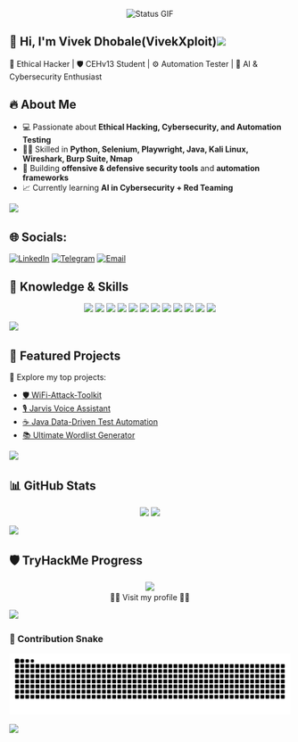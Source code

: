 <p align="center"><img src="https://media2.dev.to/dynamic/image/width=320,height=320,fit=cover,gravity=auto,format=auto/https%3A%2F%2Fdev-to-uploads.s3.amazonaws.com%2Fuploads%2Fuser%2Fprofile_image%2F1229779%2Fb915e799-ad77-4ad5-9477-feb30ef3171d.gif" width="200px" alt="Status GIF" />
</p>

<h2>👋 Hi, I'm Vivek Dhobale(VivekXploit)<img src="https://user-images.githubusercontent.com/73097560/115834477-dbab4500-a447-11eb-908a-139a6edaec5c.gif"></h2>

🚀 Ethical Hacker | 🛡️ CEHv13 Student | ⚙️ Automation Tester | 🤖 AI & Cybersecurity Enthusiast  


## 🔥 About Me
- 💻 Passionate about **Ethical Hacking, Cybersecurity, and Automation Testing**  
- 🧑‍💻 Skilled in **Python, Selenium, Playwright, Java, Kali Linux, Wireshark, Burp Suite, Nmap**  
- 🎯 Building **offensive & defensive security tools** and **automation frameworks**  
- 📈 Currently learning **AI in Cybersecurity + Red Teaming**  

<img src="https://user-images.githubusercontent.com/73097560/115834477-dbab4500-a447-11eb-908a-139a6edaec5c.gif">

## 🌐 Socials:
[![LinkedIn](https://img.shields.io/badge/LinkedIn-%230077B5.svg?logo=linkedin&logoColor=white)](https://www.linkedin.com/in/vivek-dhobale-vr)
[![Telegram](https://img.shields.io/badge/Telegram-%230088CC.svg?logo=Telegram&logoColor=white)](https://t.me/vivekDhobale)
[![Email](https://img.shields.io/badge/Email-D14836?logo=gmail&logoColor=white)](mailto:dhoblevivek23@gmail.com)

## 🧰 Knowledge & Skills
<p align="center">
  <img src="https://img.shields.io/badge/Python-3670A0?style=for-the-badge&logo=python&logoColor=ffdd54"/>
  <img src="https://img.shields.io/badge/Kali_Linux-557C94?style=for-the-badge&logo=kalilinux&logoColor=white"/>
  <img src="https://img.shields.io/badge/Burp_Suite-FF6F00?style=for-the-badge&logo=burpsuite&logoColor=white"/>
  <img src="https://img.shields.io/badge/Nmap-00457C?style=for-the-badge&logo=gnuprivacyguard&logoColor=white"/>
  <img src="https://img.shields.io/badge/Wireshark-1679A7?style=for-the-badge&logo=wireshark&logoColor=white"/>
  <img src="https://img.shields.io/badge/Selenium-43B02A?style=for-the-badge&logo=selenium&logoColor=white"/>
  <img src="https://img.shields.io/badge/Playwright-2EAD33?style=for-the-badge&logo=playwright&logoColor=white"/>
  <img src="https://img.shields.io/badge/Java-007396?style=for-the-badge&logo=java&logoColor=white"/>
  <img src="https://img.shields.io/badge/Metasploit-purple?style=for-the-badge&logo=metasploit&logoColor=white"/>
  <img src="https://img.shields.io/badge/Termux-black?style=for-the-badge&logo=termux&logoColor=white"/>
  <img src="https://img.shields.io/badge/SQLmap-16A085?style=for-the-badge&logo=mysql&logoColor=white"/>
<img src="https://img.shields.io/badge/Shell_Scripting-green?style=for-the-badge&logo=gnu-bash&logoColor=white"/></p>

<img src="https://user-images.githubusercontent.com/73097560/115834477-dbab4500-a447-11eb-908a-139a6edaec5c.gif">

## 📂 Featured Projects
🔗 Explore my top projects:  

- [🛡️ WiFi-Attack-Toolkit](https://github.com/VivekDhobale-VivekXploit/VivekXploit_Ultimate_Attack_Toolkit.git) 
- [🎙️ Jarvis Voice Assistant ](https://github.com/VivekDhobale-VivekXploit/Jarvis-Voice-Assistant.git)  
- [☕ Java Data-Driven Test Automation](https://github.com/VivekDhobale-VivekXploit/Java-DataDriven-TestAutomation.git)
- [📚 Ultimate Wordlist Generator](https://github.com/VivekDhobale-VivekXploit/Ultimate_Wordlist_Generator.git)

<img src="https://user-images.githubusercontent.com/73097560/115834477-dbab4500-a447-11eb-908a-139a6edaec5c.gif">

## 📊 GitHub Stats
<p align="center">
  <img src="https://github-readme-stats.vercel.app/api?username=Vivek-Dhobale&show_icons=true&theme=radical" height="180em"/>
  <img src="https://github-readme-stats.vercel.app/api/top-langs/?username=Vivek-Dhobale&layout=compact&theme=radical" height="180em"/>
</p>

<img src="https://user-images.githubusercontent.com/73097560/115834477-dbab4500-a447-11eb-908a-139a6edaec5c.gif">


## 🛡️ TryHackMe Progress
<p align="center">
<a href="https://tryhackme.com/p/VivekXploit">
  <img src="https://tryhackme-badges.s3.amazonaws.com/VivekXploit.png" width="200">
</a>
  <br>
🕵️‍♂️ Visit my profile 🕵️‍♂️
</p>

<img src="https://user-images.githubusercontent.com/73097560/115834477-dbab4500-a447-11eb-908a-139a6edaec5c.gif">

### 🐍 Contribution Snake
<p align="center">
  <img src="https://raw.githubusercontent.com/TechnologyHell/TechnologyHell/output/github-snake-dark.svg">
</p>

<img src="https://user-images.githubusercontent.com/73097560/115834477-dbab4500-a447-11eb-908a-139a6edaec5c.gif">
